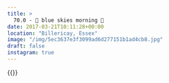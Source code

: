 ```yaml
---
title: >
  70.0 - 💎 blue skies morning 💎
date: 2017-03-21T10:11:28+00:00
location: "Billericay, Essex"
image: "/img/5ec3637e3f3099ad6d277151b1ad4cb8.jpg"
draft: false
instagram: true
---
```


{{<photo src="/img/5ec3637e3f3099ad6d277151b1ad4cb8.jpg">}}
